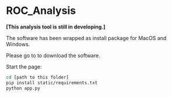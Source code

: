 # ROC_Analysis

**[This analysis tool is still in developing.]**

The software has been wrapped as install package for MacOS and Windows.

Please go to to download the software.

Start the page:

```bash
cd [path to this folder]
pip install static/requirements.txt
python app.py
```
